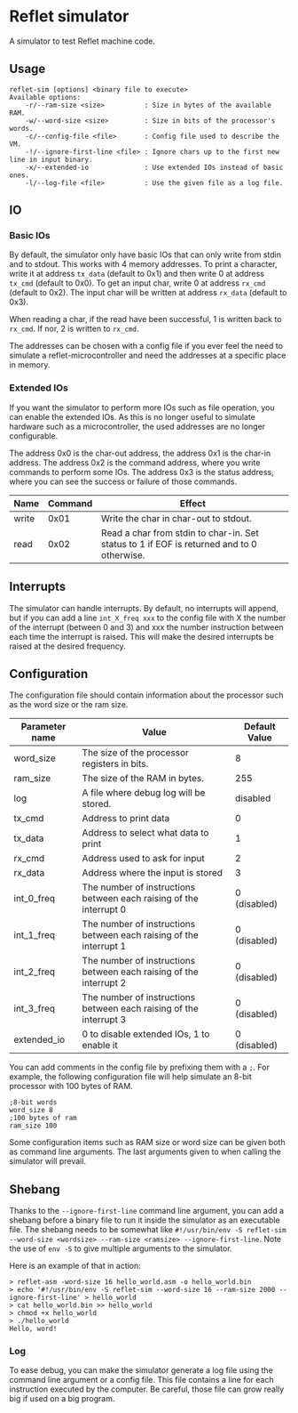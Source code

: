 # Reflet simulator
A simulator to test Reflet machine code. 

## Usage
```
reflet-sim [options] <binary file to execute>
Available options:
    -r/--ram-size <size>          : Size in bytes of the available RAM.
    -w/--word-size <size>         : Size in bits of the processor's words.
    -c/--config-file <file>       : Config file used to describe the VM.
    -!/--ignore-first-line <file> : Ignore chars up to the first new line in input binary.
    -x/--extended-io              : Use extended IOs instead of basic ones.
    -l/--log-file <file>          : Use the given file as a log file.

```


## IO

### Basic IOs
By default, the simulator only have basic IOs that can only write from stdin and to stdout. This works with 4 memory addresses. To print a character, write it at address `tx_data` (default to 0x1) and then write 0 at address `tx_cmd` (default to 0x0). To get an input char, write 0 at address `rx_cmd` (default to 0x2). The input char will be written at address `rx_data` (default to 0x3).

When reading a char, if the read have been successful, 1 is written back to `rx_cmd`. If nor, 2 is written to `rx_cmd`.

The addresses can be chosen with a config file if you ever feel the need to simulate a reflet-microcontroller and need the addresses at a specific place in memory.

### Extended IOs
If you want the simulator to perform more IOs such as file operation, you can enable the extended IOs. As this is no longer useful to simulate hardware such as a microcontroller, the used addresses are no longer configurable.

The address 0x0 is the char-out address, the address 0x1 is the char-in address. The address 0x2 is the command address, where you write commands to perform some IOs. The address 0x3 is the status address, where you can see the success or failure of those commands.

|Name|Command|Effect|
|-|-|-|
|write|0x01|Write the char in char-out to stdout.|
|read|0x02|Read a char from stdin to char-in. Set status to 1 if EOF is returned and to 0 otherwise.|

## Interrupts
The simulator can handle interrupts. By default, no interrupts will append, but if you can add a line `int_X_freq xxx` to the config file with X the number of the interrupt (between 0 and 3) and xxx the number instruction between each time the interrupt is raised. This will make the desired interrupts be raised at the desired frequency.

## Configuration
The configuration file should contain information about the processor such as the word size or the ram size.

|Parameter name|Value|Default Value|
|--------------|-----|-------------|
|word\_size    |The size of the processor registers in bits.| 8 |
|ram\_size     |The size of the RAM in bytes.| 255 |
|log           |A file where debug log will be stored.| disabled |
|tx\_cmd       |Address to print data | 0 |
|tx\_data      |Address to select what data to print | 1 |
|rx\_cmd       |Address used to ask for input | 2 |
|rx\_data      |Address where the input is stored | 3 |
|int\_0\_freq  |The number of instructions between each raising of the interrupt 0 | 0 (disabled) |   
|int\_1\_freq  |The number of instructions between each raising of the interrupt 1 | 0 (disabled) |   
|int\_2\_freq  |The number of instructions between each raising of the interrupt 2 | 0 (disabled) |   
|int\_3\_freq  |The number of instructions between each raising of the interrupt 3 | 0 (disabled) |   
|extended\_io  |0 to disable extended IOs, 1 to enable it | 0 (disabled) |   

You can add comments in the config file by prefixing them with a `;`.
For example, the following configuration file will help simulate an 8-bit processor with 100 bytes of RAM.
```
;8-bit words
word_size 8
;100 bytes of ram
ram_size 100
```

Some configuration items such as RAM size or word size can be given both as command line arguments. The last arguments given to when calling the simulator will prevail.

## Shebang

Thanks to the `--ignore-first-line` command line argument, you can add a shebang before a binary file to run it inside the simulator as an executable file. The shebang needs to be somewhat like `#!/usr/bin/env -S reflet-sim --word-size <wordsize> --ram-size <ramsize> --ignore-first-line`. Note the use of `env -S` to give multiple arguments to the simulator.

Here is an example of that in action:

```
> reflet-asm -word-size 16 hello_world.asm -o hello_world.bin
> echo '#!/usr/bin/env -S reflet-sim --word-size 16 --ram-size 2000 --ignore-first-line' > hello_world
> cat hello_world.bin >> hello_world
> chmod +x hello_world 
> ./hello_world 
Hello, word!
```

### Log

To ease debug, you can make the simulator generate a log file using the command line argument or a config file. This file contains a line for each instruction executed by the computer. Be careful, those file can grow really big if used on a big program.

